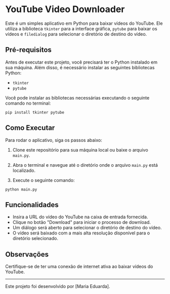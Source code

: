 # YouTube Video Downloader

Este é um simples aplicativo em Python para baixar vídeos do YouTube. Ele utiliza a biblioteca `tkinter` para a interface gráfica, `pytube` para baixar os vídeos e `filedialog` para selecionar o diretório de destino do vídeo.

## Pré-requisitos

Antes de executar este projeto, você precisará ter o Python instalado em sua máquina. Além disso, é necessário instalar as seguintes bibliotecas Python:

- `tkinter`
- `pytube`

Você pode instalar as bibliotecas necessárias executando o seguinte comando no terminal:

```pip install tkinter pytube```


## Como Executar

Para rodar o aplicativo, siga os passos abaixo:

1. Clone este repositório para sua máquina local ou baixe o arquivo `main.py`.

2. Abra o terminal e navegue até o diretório onde o arquivo `main.py` está localizado.

3. Execute o seguinte comando:

```python main.py```


## Funcionalidades

- Insira a URL do vídeo do YouTube na caixa de entrada fornecida.
- Clique no botão "Download" para iniciar o processo de download.
- Um diálogo será aberto para selecionar o diretório de destino do vídeo.
- O vídeo será baixado com a mais alta resolução disponível para o diretório selecionado.

## Observações

Certifique-se de ter uma conexão de internet ativa ao baixar vídeos do YouTube.

---
Este projeto foi desenvolvido por [Maria Eduarda].

